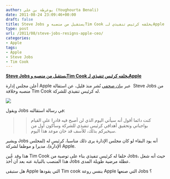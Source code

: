 ```yaml
---
author: يوغرطة بن علي (Youghourta Benali)
date: 2011-08-24 23:09:46+00:00
draft: false
title: Steve Jobs يستقيل من منصبه وTim Cook يخلفه كرئيس تنفيذي لـApple
type: post
url: /2011/08/steve-jobs-resigns-apple-ceo/
categories:
- Apple
tags:
- Apple
- Steve Jobs
- Tim Cook
---
```


[**Steve Jobs يستقيل من منصبه وTim Cook يخلفه كرئيس تنفيذي لـApple**](http://www.it-scoop.com/2011/08/steve-jobs-resigns-apple-ceo/)




أعلن مجلس إدارة Apple عبر [بيان صحفي](http://www.businesswire.com/news/home/20110824006505/en/Steve-Jobs-Resigns-CEO-Apple) نُشر منذ قليل، عن استقالة  Steve Jobs من منصبه وخلافة Tim Cook له كرئيس تنفيذي للشركة.




[![](http://www.it-scoop.com/wp-content/uploads/2011/08/steve-jobs.jpg)
](http://www.it-scoop.com/2011/08/steve-jobs-resigns-apple-ceo/)




ويقول Jobs في رسالة استقالته:





<blockquote>

> 
> كنت دائما أقول أنه سيأتي اليوم الذي لن أصبح فيه قادرا على القيام بواجباتي وتحقيق أهدافي كرئيس تنفيذي للشركة وسأكون أول من سيخبركم بذلك، للأسف قد حان موعد هذا اليوم.
> 
> 
</blockquote>




ويشير Jobs أنه يود البقاء لو كان مجلس الإدارة يرى ذلك مناسبا، كرئيسٍ له (لمجلس الإدارة)، مديرا و موظفا لشركة Apple.




هذا وقد عُين Tim Cook خلفا له كرئيس تنفيذي بناء على توصية من Jobs، حيث أنه شغل هذا المنصب بالنيابة عنه بعد أن أخذ Jobs عطلة مرضية طويلة المدى.




هل ستبقى Apple التي يقودها Tim cook بنفس روعة Apple التي صنعها Jobs ؟
